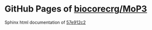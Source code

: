 GitHub Pages of [biocorecrg/MoP3](https://github.com/biocorecrg/MoP3.git)
===
Sphinx html documentation of [57e912c2](https://github.com/biocorecrg/MoP3/tree/57e912c2318a7a8c03d87f8da1cd1924128e4ad3)
